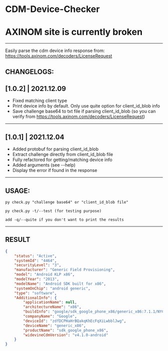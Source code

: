 # CDM-Device-Checker

# AXINOM site is currently broken
---

Easily parse the cdm device info response from: https://tools.axinom.com/decoders/LicenseRequest

## CHANGELOGS:

## [1.0.2] | 2021.12.09
- Fixed matching client type
- Print device info by default. Only use quite option for client_id_blob info
- Save challenge base64 to txt file if parsing client_id_blob (so you can verify from https://tools.axinom.com/decoders/LicenseRequest)
---

## [1.0.1] | 2021.12.04
- Added protobuf for parsing client_id_blob
- Extract challenge directly from client_id_blob file
- Fully refactored for getting/matching device info
- Added arguments (see --help)
- Display the error if found in the response
----

## USAGE:
```
py check.py "challenge base64" or "client_id_blob file"  

py check.py -t/--test (for testing purpose)

add -q/--quite if you don't want to print the results
```
----

## RESULT
```json
{
    "status": "Active",
    "systemId": "4464",
    "securityLevel": "3",
    "manufacturer": "Generic Field Provisioning",
    "model": "Android KLP x86",
    "modelYear": "2013",
    "modelName": "Android SDK built for x86",
    "systemOnChip": "android generic",
    "type": "software",
    "AdditionalInfo": {
        "applicationName": null,
        "architectureName": "x86",
        "buildInfo": "google/sdk_google_phone_x86/generic_x86:7.1.1/NYC/5464897:userdebug/test-keys",
        "companyName": "Google",
        "deviceId": "zdfDCPHaHrBQakqKhEcFqXiLwbblJwg",
        "deviceName": "generic_x86",
        "productName": "sdk_google_phone_x86",
        "widevineCdmVersion": "v4.1.0-android"
    }
}
```

